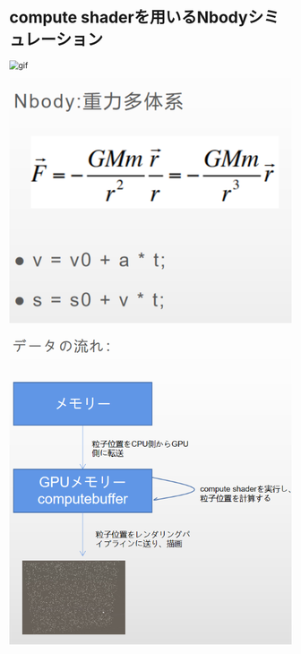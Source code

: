 # compute shaderを用いるNbodyシミュレーション


![gif](https://github.com/Lijiaqing233/compute-shader/blob/main/gpgpu.gif)


![gif](https://github.com/Lijiaqing233/compute-shader/blob/main/%E8%A8%88%E7%AE%97%E5%BC%8F.png)


![gif](https://github.com/Lijiaqing233/compute-shader/blob/main/DateFlow.png)

